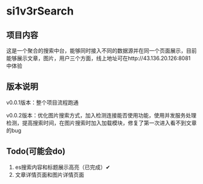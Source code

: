 # si1v3rSearch

## 项目内容

这是一个聚合的搜索中台，能够同时接入不同的数据源并在同一个页面展示，目前能够展示文章，图片，用户三个方面，线上地址可在http://43.136.20.126:8081 中体验

## 版本说明

v0.0.1版本：整个项目流程跑通

v0.0.2版本：优化图片搜索方式，加入检测连接能否使用功能，使用并发服务处理检测，提高搜索时间，在图片搜索时加入加载模块，修复了第一次进入看不到文章的bug

## Todo(可能会do)

1. es搜索内容和标题展示高亮（已完成）✔
1. 文章详情页面和图片详情页面